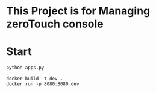 # This Project is for Managing zeroTouch console

# Start

```python
python apps.py
```

```shell script
docker build -t dev .
docker run -p 8080:8080 dev
```
